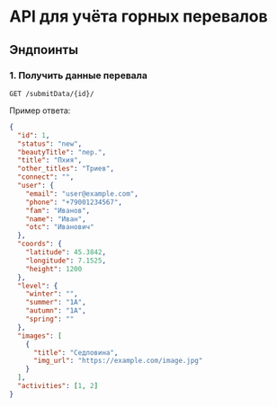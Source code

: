 # API для учёта горных перевалов

## Эндпоинты

### 1. Получить данные перевала
`GET /submitData/{id}/`

Пример ответа:
```json
{
  "id": 1,
  "status": "new",
  "beautyTitle": "пер.",
  "title": "Пхия",
  "other_titles": "Триев",
  "connect": "",
  "user": {
    "email": "user@example.com",
    "phone": "+79001234567",
    "fam": "Иванов",
    "name": "Иван",
    "otc": "Иванович"
  },
  "coords": {
    "latitude": 45.3842,
    "longitude": 7.1525,
    "height": 1200
  },
  "level": {
    "winter": "",
    "summer": "1А",
    "autumn": "1А",
    "spring": ""
  },
  "images": [
    {
      "title": "Седловина",
      "img_url": "https://example.com/image.jpg"
    }
  ],
  "activities": [1, 2]
}